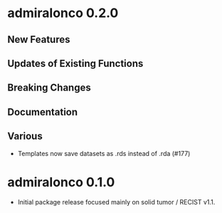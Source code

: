 # admiralonco 0.2.0

## New Features

## Updates of Existing Functions

## Breaking Changes

## Documentation

## Various

- Templates now save datasets as .rds instead of .rda (#177)

# admiralonco 0.1.0

- Initial package release focused mainly on solid tumor / RECIST v1.1.
